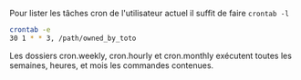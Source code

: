 Pour lister les tâches cron de l'utilisateur actuel il suffit de faire ``crontab -l``

```sh 
crontab -e
30 1 * * 3, /path/owned_by_toto
```

Les dossiers cron.weekly, cron.hourly et cron.monthly exécutent toutes les semaines, heures, et mois les commandes contenues.


